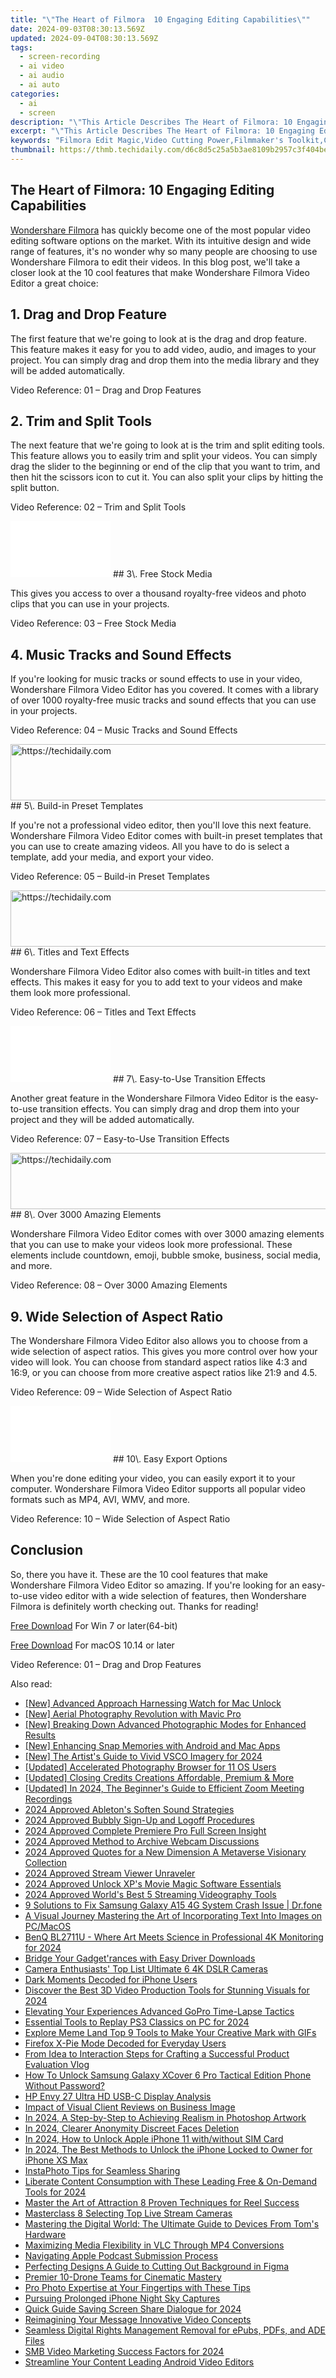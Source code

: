 ```yaml
---
title: "\"The Heart of Filmora  10 Engaging Editing Capabilities\""
date: 2024-09-03T08:30:13.569Z
updated: 2024-09-04T08:30:13.569Z
tags: 
  - screen-recording
  - ai video
  - ai audio
  - ai auto
categories: 
  - ai
  - screen
description: "\"This Article Describes The Heart of Filmora: 10 Engaging Editing Capabilities\""
excerpt: "\"This Article Describes The Heart of Filmora: 10 Engaging Editing Capabilities\""
keywords: "Filmora Edit Magic,Video Cutting Power,Filmmaker's Toolkit,Creative Video Design,Dynamic Media Edit,Storytelling in Video,Engaging Movie Creation"
thumbnail: https://thmb.techidaily.com/d6c8d5c25a5b3ae8109b2957c3f404be919cf133b41c5b6f6638a7ed5bc1223b.jpg
---
```


## The Heart of Filmora: 10 Engaging Editing Capabilities

[Wondershare Filmora](https://tools.techidaily.com/wondershare/filmora/download/) has quickly become one of the most popular video editing software options on the market. With its intuitive design and wide range of features, it's no wonder why so many people are choosing to use Wondershare Filmora to edit their videos. In this blog post, we'll take a closer look at the 10 cool features that make Wondershare Filmora Video Editor a great choice:

## 1\. Drag and Drop Feature

The first feature that we're going to look at is the drag and drop feature. This feature makes it easy for you to add video, audio, and images to your project. You can simply drag and drop them into the media library and they will be added automatically.

Video Reference: 01 – Drag and Drop Features

## 2\. Trim and Split Tools

The next feature that we're going to look at is the trim and split editing tools. This feature allows you to easily trim and split your videos. You can simply drag the slider to the beginning or end of the clip that you want to trim, and then hit the scissors icon to cut it. You can also split your clips by hitting the split button.

Video Reference: 02 – Trim and Split Tools

<!-- affiliate ads begin -->
<iframe id="iframe_1977028" src="//a.impactradius-go.com/gen-ad-code/5597632/1977028/22993" width="160" height="90" scrolling="no" frameborder="0" marginheight="0" marginwidth="0"></iframe>
<!-- affiliate ads end -->
## 3\. Free Stock Media

This gives you access to over a thousand royalty-free videos and photo clips that you can use in your projects.

Video Reference: 03 – Free Stock Media

## 4\. Music Tracks and Sound Effects

If you're looking for music tracks or sound effects to use in your video, Wondershare Filmora Video Editor has you covered. It comes with a library of over 1000 royalty-free music tracks and sound effects that you can use in your projects.

Video Reference: 04 – Music Tracks and Sound Effects

<!-- affiliate ads begin -->
<a href="https://aligracehair.sjv.io/c/5597632/2047351/19272" target="_top" id="2047351">
  <img src="//a.impactradius-go.com/display-ad/19272-2047351" border="0" alt="https://techidaily.com" width="728" height="90"/>
</a>
<img height="0" width="0" src="https://aligracehair.sjv.io/i/5597632/2047351/19272" style="position:absolute;visibility:hidden;" border="0" />
<!-- affiliate ads end -->
## 5\. Build-in Preset Templates

If you're not a professional video editor, then you'll love this next feature. Wondershare Filmora Video Editor comes with built-in preset templates that you can use to create amazing videos. All you have to do is select a template, add your media, and export your video.

Video Reference: 05 – Build-in Preset Templates

<!-- affiliate ads begin -->
<a href="https://appsumo.8odi.net/c/5597632/2118326/7443" target="_top" id="2118326">
  <img src="//a.impactradius-go.com/display-ad/7443-2118326" border="0" alt="https://techidaily.com" width="728" height="90"/>
</a>
<img height="0" width="0" src="https://appsumo.8odi.net/i/5597632/2118326/7443" style="position:absolute;visibility:hidden;" border="0" />
<!-- affiliate ads end -->
## 6\. Titles and Text Effects

Wondershare Filmora Video Editor also comes with built-in titles and text effects. This makes it easy for you to add text to your videos and make them look more professional.

Video Reference: 06 – Titles and Text Effects

<!-- affiliate ads begin -->
<iframe id="iframe_1977020" src="//a.impactradius-go.com/gen-ad-code/5597632/1977020/22993" width="160" height="90" scrolling="no" frameborder="0" marginheight="0" marginwidth="0"></iframe>
<!-- affiliate ads end -->
## 7\. Easy-to-Use Transition Effects

Another great feature in the Wondershare Filmora Video Editor is the easy-to-use transition effects. You can simply drag and drop them into your project and they will be added automatically.

Video Reference: 07 – Easy-to-Use Transition Effects

<!-- affiliate ads begin -->
<a href="https://appsumo.8odi.net/c/5597632/2094429/7443" target="_top" id="2094429">
  <img src="//a.impactradius-go.com/display-ad/7443-2094429" border="0" alt="https://techidaily.com" width="728" height="90"/>
</a>
<img height="0" width="0" src="https://appsumo.8odi.net/i/5597632/2094429/7443" style="position:absolute;visibility:hidden;" border="0" />
<!-- affiliate ads end -->
## 8\. Over 3000 Amazing Elements

Wondershare Filmora Video Editor comes with over 3000 amazing elements that you can use to make your videos look more professional. These elements include countdown, emoji, bubble smoke, business, social media, and more.

Video Reference: 08 – Over 3000 Amazing Elements

## 9\. Wide Selection of Aspect Ratio

The Wondershare Filmora Video Editor also allows you to choose from a wide selection of aspect ratios. This gives you more control over how your video will look. You can choose from standard aspect ratios like 4:3 and 16:9, or you can choose from more creative aspect ratios like 21:9 and 4.5.

Video Reference: 09 – Wide Selection of Aspect Ratio

<!-- affiliate ads begin -->
<iframe id="iframe_1977004" src="//a.impactradius-go.com/gen-ad-code/5597632/1977004/22993" width="160" height="90" scrolling="no" frameborder="0" marginheight="0" marginwidth="0"></iframe>
<!-- affiliate ads end -->
## 10\. Easy Export Options

When you're done editing your video, you can easily export it to your computer. Wondershare Filmora Video Editor supports all popular video formats such as MP4, AVI, WMV, and more.

Video Reference: 10 – Wide Selection of Aspect Ratio

## Conclusion

So, there you have it. These are the 10 cool features that make Wondershare Filmora Video Editor so amazing. If you're looking for an easy-to-use video editor with a wide selection of features, then Wondershare Filmora is definitely worth checking out. Thanks for reading!

[Free Download](https://tools.techidaily.com/wondershare/filmora/download/) For Win 7 or later(64-bit)

[Free Download](https://tools.techidaily.com/wondershare/filmora/download/) For macOS 10.14 or later

Video Reference: 01 – Drag and Drop Features

<span class="atpl-alsoreadstyle">Also read:</span>
<div><ul>
<li><a href="https://extra-hints.techidaily.com/new-advanced-approach-harnessing-watch-for-mac-unlock/"><u>[New] Advanced Approach  Harnessing Watch for Mac Unlock</u></a></li>
<li><a href="https://extra-hints.techidaily.com/new-aerial-photography-revolution-with-mavic-pro/"><u>[New] Aerial Photography Revolution with Mavic Pro</u></a></li>
<li><a href="https://extra-hints.techidaily.com/new-breaking-down-advanced-photographic-modes-for-enhanced-results/"><u>[New] Breaking Down Advanced Photographic Modes for Enhanced Results</u></a></li>
<li><a href="https://snapchat-videos.techidaily.com/new-enhancing-snap-memories-with-android-and-mac-apps/"><u>[New] Enhancing Snap Memories with Android and Mac Apps</u></a></li>
<li><a href="https://vp-tips.techidaily.com/new-the-artists-guide-to-vivid-vsco-imagery-for-2024/"><u>[New] The Artist's Guide to Vivid VSCO Imagery for 2024</u></a></li>
<li><a href="https://extra-hints.techidaily.com/updated-accelerated-photography-browser-for-11-os-users/"><u>[Updated] Accelerated Photography Browser for 11 OS Users</u></a></li>
<li><a href="https://extra-hints.techidaily.com/updated-closing-credits-creations-affordable-premium-and-more/"><u>[Updated] Closing Credits Creations  Affordable, Premium & More</u></a></li>
<li><a href="https://screen-video-capture.techidaily.com/updated-in-2024-the-beginners-guide-to-efficient-zoom-meeting-recordings/"><u>[Updated] In 2024, The Beginner's Guide to Efficient Zoom Meeting Recordings</u></a></li>
<li><a href="https://extra-hints.techidaily.com/2024-approved-abletons-soften-sound-strategies/"><u>2024 Approved  Ableton's Soften Sound Strategies</u></a></li>
<li><a href="https://extra-hints.techidaily.com/2024-approved-bubbly-sign-up-and-logoff-procedures/"><u>2024 Approved  Bubbly Sign-Up and Logoff Procedures</u></a></li>
<li><a href="https://extra-hints.techidaily.com/2024-approved-complete-premiere-pro-full-screen-insight/"><u>2024 Approved  Complete Premiere Pro Full Screen Insight</u></a></li>
<li><a href="https://screen-sharing-recording.techidaily.com/2024-approved-method-to-archive-webcam-discussions/"><u>2024 Approved  Method to Archive Webcam Discussions</u></a></li>
<li><a href="https://extra-support.techidaily.com/2024-approved-quotes-for-a-new-dimension-a-metaverse-visionary-collection/"><u>2024 Approved  Quotes for a New Dimension  A Metaverse Visionary Collection</u></a></li>
<li><a href="https://screen-recording.techidaily.com/2024-approved-stream-viewer-unraveler/"><u>2024 Approved  Stream Viewer Unraveler</u></a></li>
<li><a href="https://fox-info.techidaily.com/2024-approved-unlock-xps-movie-magic-software-essentials/"><u>2024 Approved  Unlock XP's Movie Magic Software Essentials</u></a></li>
<li><a href="https://screen-sharing-recording.techidaily.com/2024-approved-worlds-best-5-streaming-videography-tools/"><u>2024 Approved  World's Best 5 Streaming Videography Tools</u></a></li>
<li><a href="https://howto.techidaily.com/9-solutions-to-fix-samsung-galaxy-a15-4g-system-crash-issue-drfone-by-drfone-fix-android-problems-fix-android-problems/"><u>9 Solutions to Fix Samsung Galaxy A15 4G System Crash Issue | Dr.fone</u></a></li>
<li><a href="https://extra-hints.techidaily.com/a-visual-journey-mastering-the-art-of-incorporating-text-into-images-on-pcmacos/"><u>A Visual Journey  Mastering the Art of Incorporating Text Into Images on PC/MacOS</u></a></li>
<li><a href="https://extra-hints.techidaily.com/benq-bl2711u-where-art-meets-science-in-professional-4k-monitoring-for-2024/"><u>BenQ BL2711U - Where Art Meets Science in Professional 4K Monitoring for 2024</u></a></li>
<li><a href="https://driver-install.techidaily.com/bridge-your-gadgetrances-with-easy-driver-downloads/"><u>Bridge Your Gadget'rances with Easy Driver Downloads</u></a></li>
<li><a href="https://extra-hints.techidaily.com/camera-enthusiasts-top-list-ultimate-6-4k-dslr-cameras/"><u>Camera Enthusiasts' Top List  Ultimate 6 4K DSLR Cameras</u></a></li>
<li><a href="https://extra-hints.techidaily.com/dark-moments-decoded-for-iphone-users/"><u>Dark Moments Decoded for iPhone Users</u></a></li>
<li><a href="https://smart-video-creator.techidaily.com/discover-the-best-3d-video-production-tools-for-stunning-visuals-for-2024/"><u>Discover the Best 3D Video Production Tools for Stunning Visuals for 2024</u></a></li>
<li><a href="https://extra-hints.techidaily.com/elevating-your-experiences-advanced-gopro-time-lapse-tactics/"><u>Elevating Your Experiences  Advanced GoPro Time-Lapse Tactics</u></a></li>
<li><a href="https://digital-screen-recording.techidaily.com/essential-tools-to-replay-ps3-classics-on-pc-for-2024/"><u>Essential Tools to Replay PS3 Classics on PC for 2024</u></a></li>
<li><a href="https://extra-hints.techidaily.com/explore-meme-land-top-9-tools-to-make-your-creative-mark-with-gifs/"><u>Explore Meme Land  Top 9 Tools to Make Your Creative Mark with GIFs</u></a></li>
<li><a href="https://extra-hints.techidaily.com/firefox-x-pie-mode-decoded-for-everyday-users/"><u>Firefox X-Pie Mode Decoded for Everyday Users</u></a></li>
<li><a href="https://extra-hints.techidaily.com/from-idea-to-interaction-steps-for-crafting-a-successful-product-evaluation-vlog/"><u>From Idea to Interaction  Steps for Crafting a Successful Product Evaluation Vlog</u></a></li>
<li><a href="https://android-unlock.techidaily.com/how-to-unlock-samsung-galaxy-xcover-6-pro-tactical-edition-phone-without-password-by-drfone-android/"><u>How To Unlock Samsung Galaxy XCover 6 Pro Tactical Edition Phone Without Password?</u></a></li>
<li><a href="https://extra-hints.techidaily.com/hp-envy-27-ultra-hd-usb-c-display-analysis/"><u>HP Envy 27 Ultra HD USB-C Display Analysis</u></a></li>
<li><a href="https://extra-hints.techidaily.com/impact-of-visual-client-reviews-on-business-image/"><u>Impact of Visual Client Reviews on Business Image</u></a></li>
<li><a href="https://extra-hints.techidaily.com/in-2024-a-step-by-step-to-achieving-realism-in-photoshop-artwork/"><u>In 2024, A Step-by-Step to Achieving Realism in Photoshop Artwork</u></a></li>
<li><a href="https://extra-hints.techidaily.com/in-2024-clearer-anonymity-discreet-faces-deletion/"><u>In 2024, Clearer Anonymity  Discreet Faces Deletion</u></a></li>
<li><a href="https://sim-unlock.techidaily.com/in-2024-how-to-unlock-apple-iphone-11-withwithout-sim-card-by-drfone-ios/"><u>In 2024, How to Unlock Apple iPhone 11 with/without SIM Card</u></a></li>
<li><a href="https://ios-unlock.techidaily.com/in-2024-the-best-methods-to-unlock-the-iphone-locked-to-owner-for-iphone-xs-max-by-drfone-ios/"><u>In 2024, The Best Methods to Unlock the iPhone Locked to Owner for iPhone XS Max</u></a></li>
<li><a href="https://extra-hints.techidaily.com/instaphoto-tips-for-seamless-sharing/"><u>InstaPhoto Tips for Seamless Sharing</u></a></li>
<li><a href="https://youtube-stream.techidaily.com/liberate-content-consumption-with-these-leading-free-and-on-demand-tools-for-2024/"><u>Liberate Content Consumption with These Leading Free & On-Demand Tools for 2024</u></a></li>
<li><a href="https://extra-hints.techidaily.com/master-the-art-of-attraction-8-proven-techniques-for-reel-success/"><u>Master the Art of Attraction  8 Proven Techniques for Reel Success</u></a></li>
<li><a href="https://extra-hints.techidaily.com/masterclass-8-selecting-top-live-stream-cameras/"><u>Masterclass 8  Selecting Top Live Stream Cameras</u></a></li>
<li><a href="https://hardware-reviews.techidaily.com/mastering-the-digital-world-the-ultimate-guide-to-devices-from-toms-hardware/"><u>Mastering the Digital World: The Ultimate Guide to Devices From Tom's Hardware</u></a></li>
<li><a href="https://extra-hints.techidaily.com/maximizing-media-flexibility-in-vlc-through-mp4-conversions/"><u>Maximizing Media Flexibility in VLC Through MP4 Conversions</u></a></li>
<li><a href="https://extra-hints.techidaily.com/navigating-apple-podcast-submission-process/"><u>Navigating Apple Podcast Submission Process</u></a></li>
<li><a href="https://extra-hints.techidaily.com/perfecting-designs-a-guide-to-cutting-out-background-in-figma/"><u>Perfecting Designs  A Guide to Cutting Out Background in Figma</u></a></li>
<li><a href="https://extra-hints.techidaily.com/premier-10-drone-teams-for-cinematic-mastery/"><u>Premier 10-Drone Teams for Cinematic Mastery</u></a></li>
<li><a href="https://extra-hints.techidaily.com/pro-photo-expertise-at-your-fingertips-with-these-tips/"><u>Pro Photo Expertise at Your Fingertips with These Tips</u></a></li>
<li><a href="https://extra-hints.techidaily.com/pursuing-prolonged-iphone-night-sky-captures/"><u>Pursuing Prolonged iPhone Night Sky Captures</u></a></li>
<li><a href="https://screen-mirroring-recording.techidaily.com/quick-guide-saving-screen-share-dialogue-for-2024/"><u>Quick Guide  Saving Screen Share Dialogue for 2024</u></a></li>
<li><a href="https://extra-hints.techidaily.com/reimagining-your-message-innovative-video-concepts/"><u>Reimagining Your Message  Innovative Video Concepts</u></a></li>
<li><a href="https://tech-recovery.techidaily.com/seamless-digital-rights-management-removal-for-epubs-pdfs-and-ade-files/"><u>Seamless Digital Rights Management Removal for ePubs, PDFs, and ADE Files</u></a></li>
<li><a href="https://eaxpv-info.techidaily.com/smb-video-marketing-success-factors-for-2024/"><u>SMB Video Marketing Success Factors for 2024</u></a></li>
<li><a href="https://youtube-videos.techidaily.com/streamline-your-content-leading-android-video-editors/"><u>Streamline Your Content  Leading Android Video Editors</u></a></li>
</ul></div>

<ins class="adsbygoogle"
      style="display:block"
      data-ad-client="ca-pub-7571918770474297"
      data-ad-slot="8358498916"
      data-ad-format="auto"
      data-full-width-responsive="true"></ins>